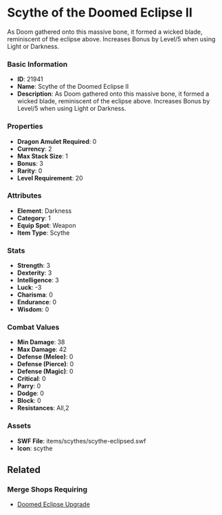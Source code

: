 # Scythe of the Doomed Eclipse II

As Doom gathered onto this massive bone, it formed a wicked blade, reminiscent of the eclipse above. Increases Bonus by Level/5 when using Light or Darkness. 

### Basic Information

- **ID**: 21941
- **Name**: Scythe of the Doomed Eclipse II
- **Description**: As Doom gathered onto this massive bone, it formed a wicked blade, reminiscent of the eclipse above. Increases Bonus by Level/5 when using Light or Darkness. 

### Properties

- **Dragon Amulet Required**: 0
- **Currency**: 2
- **Max Stack Size**: 1
- **Bonus**: 3
- **Rarity**: 0
- **Level Requirement**: 20

### Attributes

- **Element**: Darkness
- **Category**: 1
- **Equip Spot**: Weapon
- **Item Type**: Scythe

### Stats

- **Strength**: 3
- **Dexterity**: 3
- **Intelligence**: 3
- **Luck**: -3
- **Charisma**: 0
- **Endurance**: 0
- **Wisdom**: 0

### Combat Values

- **Min Damage**: 38
- **Max Damage**: 42
- **Defense (Melee)**: 0
- **Defense (Pierce)**: 0
- **Defense (Magic)**: 0
- **Critical**: 0
- **Parry**: 0
- **Dodge**: 0
- **Block**: 0
- **Resistances**: All,2

### Assets

- **SWF File**: items/scythes/scythe-eclipsed.swf
- **Icon**: scythe

## Related

### Merge Shops Requiring

- [Doomed Eclipse Upgrade](../merge-shops/417-doomed-eclipse-upgrade.md)

